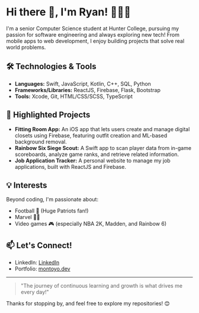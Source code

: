 # Hi there 👋, I'm Ryan! 👨🏻‍💻

I'm a senior Computer Science student at Hunter College, pursuing my passion for software engineering and always exploring new tech! From mobile apps to web development, I enjoy building projects that solve real world problems.

## 🛠️ Technologies & Tools
- **Languages:** Swift, JavaScript, Kotlin, C++, SQL, Python
- **Frameworks/Libraries:** ReactJS, Firebase, Flask, Bootstrap
- **Tools:** Xcode, Git, HTML/CSS/SCSS, TypeScript

## 🌟 Highlighted Projects
- **Fitting Room App:** An iOS app that lets users create and manage digital closets using Firebase, featuring outfit creation and ML-based background removal.
- **Rainbow Six Siege Scout:** A Swift app to scan player data from in-game scoreboards, analyze game ranks, and retrieve related information.
- **Job Application Tracker:** A personal website to manage my job applications, built with ReactJS and Firebase.

## 💡 Interests
Beyond coding, I'm passionate about:
- Football 🏈 (Huge Patriots fan!)
- Marvel 🦸‍♂️
- Video games 🎮 (especially NBA 2K, Madden, and Rainbow 6)

## 📫 Let's Connect!
- LinkedIn: [LinkedIn](https://www.linkedin.com/in/ryan-montoyo/)
- Portfolio: [montoyo.dev](https://montoyo.dev/)

---

> "The journey of continuous learning and growth is what drives me every day!" 

Thanks for stopping by, and feel free to explore my repositories! 😊
